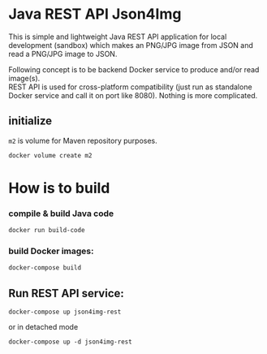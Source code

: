 # Java REST API Json4Img
This is simple and lightweight Java REST API application for local development (sandbox) which makes an PNG/JPG image from JSON and read a PNG/JPG image to JSON.

Following concept is to be backend Docker service to produce and/or read image(s).  
REST API is used for cross-platform compatibility (just run as standalone Docker service and call it on port like 8080).
Nothing is more complicated.

## initialize
`m2` is volume for Maven repository purposes.
```bash
docker volume create m2
```
# How is to build
### compile & build Java code
```bash
docker run build-code
```
### build Docker images:
```bash
docker-compose build
```
  
## Run REST API service:
```
docker-compose up json4img-rest
```
or in detached mode
```
docker-compose up -d json4img-rest
```